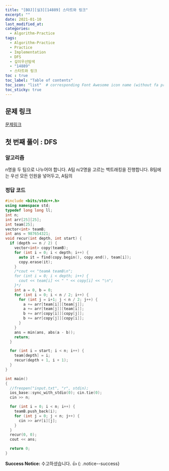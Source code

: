 ```yaml
---
title: "[BOJ][실3][14889] 스타트와 링크"
excerpt: ""
date: 2021-01-10
last_modified_at:
categories:
  - Algorithm-Practice
tags:
  - Algorithm-Practice
  - Practice
  - Implementation
  - DFS
  - 깊이우선탐색
  - "14889"
  - 스타트와 링크
toc : true
toc_label: "Table of contents"
toc_icon: "list"  # corresponding Font Awesome icon name (without fa prefix)
toc_sticky: true
---
```


## 문제 링크

[문제링크](boj.kr/14889)  

## 첫 번째 풀이 : DFS

### 알고리즘

n명을 두 팀으로 나누어야 합니다. A팀 n/2명을 고르는 백트래킹을 진행합니다. B팀에는 우선 모든 인원을 넣어두고, A팀의 

### 정답 코드

```cpp
#include <bits/stdc++.h>
using namespace std;
typedef long long ll;
int n;
int arr[25][25];
int team[25];
vector<int> teamB;
int ans = 987654321;
void recur(int depth, int start) {
  if (depth == n / 2) {
    vector<int> copy(teamB);
    for (int i = 0; i < depth; i++) {
      auto it = find(copy.begin(), copy.end(), team[i]);
      copy.erase(it);
    }
    /*cout << "teamA teamB\n";
    for (int i = 0; i < depth; i++) {
      cout << team[i] << " " << copy[i] << "\n";
    }*/
    int a = 0, b = 0;
    for (int i = 0; i < n / 2; i++) {
      for (int j = i+1; j < n / 2; j++) {
        a += arr[team[i]][team[j]];
        a += arr[team[j]][team[i]];
        b += arr[copy[i]][copy[j]];
        b += arr[copy[j]][copy[i]];
      }
    }
    ans = min(ans, abs(a - b));
    return;
  }

  for (int i = start; i < n; i++) {
    team[depth] = i;
    recur(depth + 1, i + 1);
  }
}

int main()
{
  //freopen("input.txt", "r", stdin);
  ios_base::sync_with_stdio(0); cin.tie(0);
  cin >> n;

  for (int i = 0; i < n; i++) {
    teamB.push_back(i);
    for (int j = 0; j < n; j++) {
      cin >> arr[i][j];
    }
  }
  recur(0, 0);
  cout << ans;

  return 0;
}
```


**Success Notice:**
수고하셨습니다. :+1:
{: .notice--success}



